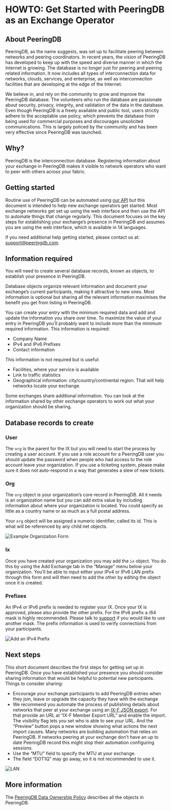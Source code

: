 # HOWTO: Get Started with PeeringDB as an Exchange Operator

## About PeeringDB
PeeringDB, as the name suggests, was set up to facilitate peering between networks and peering coordinators. In recent years, the vision of PeeringDB has developed to keep up with the speed and diverse manner in which the Internet is growing. The database is no longer just for peering and peering related information. It now includes all types of interconnection data for networks, clouds, services, and enterprise, as well as interconnection facilities that are developing at the edge of the Internet.

We believe in, and rely on the community to grow and improve the PeeringDB database. The volunteers who run the database are passionate about security, privacy, integrity, and validation of the data in the database. Even though PeeringDB is a freely available and public tool, users strictly adhere to the acceptable use policy, which prevents the database from being used for commercial purposes and discourages unsolicited communications. This is largely policed by the community and has been very effective since PeeringDB was launched.

## Why?
PeeringDB is the interconnection database. Registering information about your exchange in PeeringDB makes it visible to network operators who want to peer with others across your fabric. 

## Getting started
Routine use of PeeringDB can be automated using [our API](https://www.peeringdb.com/apidocs) but this document is intended to help new exchange operators get started. Most exchange networks get set up using the web interface and then use the API to automate things that change regularly. This document focuses on the key steps for establishing your exchange’s presence in PeeringDB and assumes you are using the web interface, which is available in 14 languages.

If you need additional help getting started, please contact us at: [support@peeringdb.com](mailto:support@peeringdb.com).

## Information required
You will need to create several database records, known as objects, to establish your presence in PeeringDB. 

Database objects organize relevant information and document your exchange’s current participants, making it attractive to new ones. Most information is optional but sharing all the relevant information maximises the benefit you get from listing in PeeringDB. 

You can create your entry with the minimum required data and add and update the information you share over time. To maximize the value of your entry in PeeringDB you’ll probably want to include more than the minimum required information. This information is required:

* Company Name
* IPv4 and IPv6 Prefixes
* Contact information

This information is not required but is useful:

* Facilities, where your service is available
* Link to traffic statistics
* Geographical information: city/country/continental region. That will help networks locate your exchange.

Some exchanges share additional information. You can look at the information shared by other exchange operators to work out what your organization should be sharing.

## Database records to create

### User
The `org` is the parent for the IX but you will need to start the process by creating a user account. If you use a role account for a PeeringDB user you should update the password when people who had access to the role account leave your organization. If you use a ticketing system, please make sure it does not auto-respond in a way that generates a slew of new tickets.

### Org
The `org` object is your organization’s core record in PeeringDB. All it needs is an organization name but you can add extra value by including information about where your organization is located. You could specify as little as a country name or as much as a full postal address.

Your `org` object will be assigned a numeric identifier, called its id. This is what will be referenced by any child net objects.

![Example Organization Form](images/example-organization-form.png)

### Ix
Once you have created your organization you may add the `ix` object. You do this by using the Add Exchange tab in the “Manage” menu below your organization. You’ll be able to input either your IPv4 or IPv6 LAN prefix through this form and will then need to add the other by editing the object once it is created.

### Prefixes
An IPv4 or IPv6 prefix is needed to register your IX. Once your IX is approved, please also provide the other prefix. For the IPv6 prefix a /64 mask is highly recommended. Please talk to [support](mailto:support@peeringdb.com) if you would like to use another mask. The prefix information is used to verify connections from your participants. 

![Add an IPv4 Prefix](images/prefixes-add-ipv4.png)

## Next steps
This short document describes the first steps for getting set up in PeeringDB. Once you have established your presence you should consider sharing information that would be helpful to potential new participants. Things to consider sharing:

* Encourage your exchange participants to add PeeringDB entries when they join, leave or upgrade the capacity they have with the exchange 
* We recommend you automate the process of publishing details about networks that peer at your exchange using an [IX-F JSON export](https://github.com/euro-ix/json-schemas). For that provide an URL at “IX-F Member Export URL” and enable the import. The visibility flag lets you set who is able to see your URL. And the “Preview” button pops a new window showing what actions the next import causes. Many networks are building automation that relies on PeeringDB. If networks peering at your exchange don't have an up to date PeeringDB record this might stop their automation configuring sessions.
* Use the “MTU” field to specify the MTU at your exchange.
* The field “DOT1Q” may go away, so it is not recommended to use it.

![LAN](images/lan.png)

## More information
The [PeeringDB Data Ownership Policy](https://docs.peeringdb.com/gov/misc/2020-04-06_PeeringDB_Data_Ownership_Policy_Document_v1.0.pdf) describes all the objects in PeeringDB.
